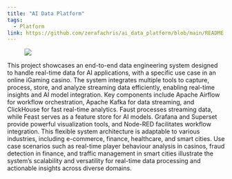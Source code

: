```yaml
---
title: "AI Data Platform"
tags:
  - Platform
link: https://github.com/zerafachris/ai_data_platform/blob/main/README.md
---
```


<figure>
	<a href=""><img src="https://images.pexels.com/photos/18069158/pexels-photo-18069158/free-photo-of-an-artist-s-illustration-of-artificial-intelligence-ai-this-image-depicts-the-process-used-by-text-to-image-diffusion-models-it-was-created-by-linus-zoll-as-part-of-the-visualising-ai.png?auto=compress"></a>
</figure>

This project showcases an end-to-end data engineering system designed to handle real-time data for AI applications, with a specific use case in an online iGaming casino. The system integrates multiple tools to capture, process, store, and analyze streaming data efficiently, enabling real-time insights and AI model integration. Key components include Apache Airflow for workflow orchestration, Apache Kafka for data streaming, and ClickHouse for fast real-time analytics. Faust processes streaming data, while Feast serves as a feature store for AI models. Grafana and Superset provide powerful visualization tools, and Node-RED facilitates workflow integration. This flexible system architecture is adaptable to various industries, including e-commerce, finance, healthcare, and smart cities. Use case scenarios such as real-time player behaviour analysis in casinos, fraud detection in finance, and traffic management in smart cities illustrate the system’s scalability and versatility for real-time data processing and actionable insights across diverse domains.
